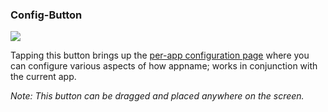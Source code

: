<a name="button_config"></a>
### Config-Button
<div class="buttoncircle"><img src="/buttons/ic_settings_black_24dp.png"></img></div>

Tapping this button brings up the [per-app configuration page](/setup/per-app-config/) where you can configure various aspects of how appname; works in conjunction with the current app.

*Note: This button can be dragged and placed anywhere on the screen.*
